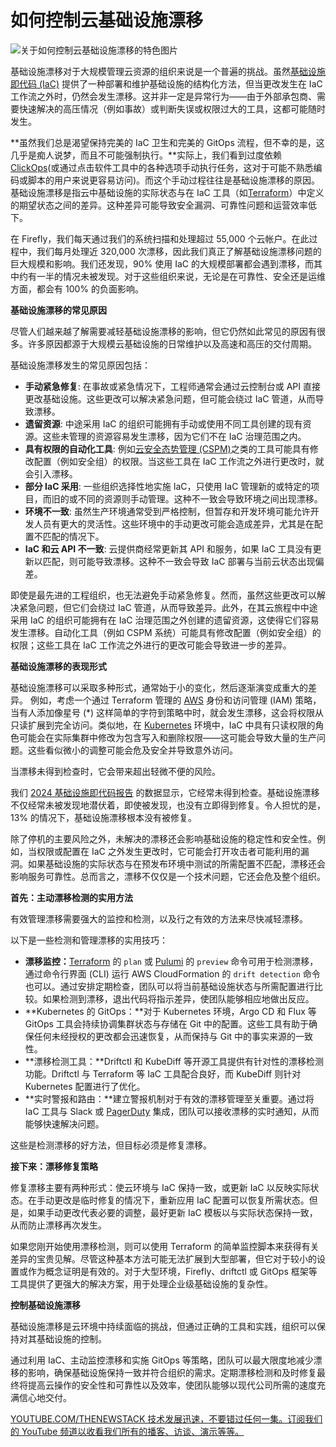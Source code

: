 # 如何控制云基础设施漂移

![关于如何控制云基础设施漂移的特色图片](https://cdn.thenewstack.io/media/2024/11/a387581e-infrastructure-drift-chaos-control-1024x576.jpg)

基础设施漂移对于大规模管理云资源的组织来说是一个普遍的挑战。虽然[基础设施即代码 (IaC)](https://thenewstack.io/infrastructure-as-code/) 提供了一种部署和维护基础设施的结构化方法，但当更改发生在 IaC 工作流之外时，仍然会发生漂移。这并非一定是异常行为——由于外部承包商、需要快速解决的高压情况（例如事故）或判断失误或权限过大的工具，这都可能随时发生。

**虽然我们总是渴望保持完美的 IaC 卫生和完美的 GitOps 流程，但不幸的是，这几乎是痴人说梦，而且不可能强制执行。**实际上，我们看到过度依赖[ClickOps](https://thenewstack.io/beyond-orchestration-a-comprehensive-approach-to-iac-strategy/)(或通过点击软件工具中的各种选项手动执行任务，这对于可能不熟悉编码或脚本的用户来说更容易访问)。而这个手动过程往往是基础设施漂移的原因。基础设施漂移是指云中基础设施的实际状态与在 IaC 工具（如[Terraform](https://thenewstack.io/is-terraform-dead-revive-your-infrastructure-as-code-strategy)）中定义的期望状态之间的差异。这种差异可能导致安全漏洞、可靠性问题和运营效率低下。

在 Firefly，我们每天通过我们的系统扫描和处理超过 55,000 个云帐户。在此过程中，我们每月处理近 320,000 次漂移，因此我们真正了解基础设施漂移问题的巨大规模和影响。我们还发现，90% 使用 IaC 的大规模部署都会遇到漂移，而其中约有一半的情况未被发现。对于这些组织来说，无论是在可靠性、安全还是运维方面，都会有 100% 的负面影响。

**基础设施漂移的常见原因**

尽管人们越来越了解需要减轻基础设施漂移的影响，但它仍然如此常见的原因有很多。许多原因都源于大规模云基础设施的日常维护以及高速和高压的交付周期。

基础设施漂移发生的常见原因包括：

* **手动紧急修复**: 在事故或紧急情况下，工程师通常会通过云控制台或 API 直接更改基础设施。这些更改可以解决紧急问题，但可能会绕过 IaC 管道，从而导致漂移。
* **遗留资源**: 中途采用 IaC 的组织可能拥有手动或使用不同工具创建的现有资源。这些未管理的资源容易发生漂移，因为它们不在 IaC 治理范围之内。
* **具有权限的自动化工具**: 例如[云安全态势管理 (CSPM)](https://thenewstack.io/why-you-no-longer-need-cloud-security-posture-management)之类的工具可能具有修改配置（例如安全组）的权限。当这些工具在 IaC 工作流之外进行更改时，就会引入漂移。
* **部分 IaC 采用**: 一些组织选择性地实施 IaC，只使用 IaC 管理新的或特定的项目，而旧的或不同的资源则手动管理。这种不一致会导致环境之间出现漂移。
* **环境不一致**: 虽然生产环境通常受到严格控制，但暂存和开发环境可能允许开发人员有更大的灵活性。这些环境中的手动更改可能会造成差异，尤其是在配置不匹配的情况下。
* **IaC 和云 API 不一致**: 云提供商经常更新其 API 和服务，如果 IaC 工具没有更新以匹配，则可能导致漂移。这种不一致会导致 IaC 部署与当前云状态出现偏差。

即使是最先进的工程组织，也无法避免手动紧急修复。然而，虽然这些更改可以解决紧急问题，但它们会绕过 IaC 管道，从而导致差异。此外，在其云旅程中中途采用 IaC 的组织可能拥有在 IaC 治理范围之外创建的遗留资源，这使得它们容易发生漂移。自动化工具（例如 CSPM 系统）可能具有修改配置（例如安全组）的权限；这些工具在 IaC 工作流之外进行的更改可能会导致进一步的差异。

**基础设施漂移的表现形式**

基础设施漂移可以采取多种形式，通常始于小的变化，然后逐渐演变成重大的差异。
例如，考虑一个通过 Terraform 管理的 [AWS](https://aws.amazon.com/?utm_content=inline+mention) 身份和访问管理 (IAM) 策略，当有人添加像星号 (*) 这样简单的字符到策略中时，就会发生漂移，这会将权限从只读扩展到完全访问。类似地，在 [Kubernetes](https://roadmap.sh/kubernetes) 环境中，IaC 中具有只读权限的角色可能会在实际集群中修改为包含写入和删除权限——这可能会导致大量的生产问题。这些看似微小的调整可能会危及安全并导致意外访问。

当漂移未得到检查时，它会带来超出轻微不便的风险。

我们 [2024 基础设施即代码报告](https://www.firefly.ai/state-of-iac-2024) 的数据显示，它经常未得到检查。基础设施漂移不仅经常未被发现地潜伏着，即使被发现，也没有立即得到修复。令人担忧的是，13% 的情况下，基础设施漂移根本没有被修复。

除了停机的主要风险之外，未解决的漂移还会影响基础设施的稳定性和安全性。例如，当权限或配置在 IaC 之外发生更改时，它可能会打开攻击者可能利用的漏洞。如果基础设施的实际状态与在预发布环境中测试的所需配置不匹配，漂移还会影响服务可靠性。总而言之，漂移不仅仅是一个技术问题，它还会危及整个组织。

**首先：主动漂移检测的实用方法**

有效管理漂移需要强大的监控和检测，以及行之有效的方法来尽快减轻漂移。

以下是一些检测和管理漂移的实用技巧：

* **漂移监控：**[Terraform](https://roadmap.sh/terraform) 的 `plan` 或 [Pulumi](https://www.pulumi.com?utm_content=inline+mention) 的 `preview` 命令可用于检测漂移，通过命令行界面 (CLI) 运行 AWS CloudFormation 的 `drift detection` 命令也可以。通过安排定期检查，团队可以将当前基础设施状态与所需配置进行比较。如果检测到漂移，退出代码将指示差异，使团队能够相应地做出反应。
* **Kubernetes 的 GitOps：**对于 Kubernetes 环境，Argo CD 和 Flux 等 GitOps 工具会持续协调集群状态与存储在 Git 中的配置。这些工具有助于确保任何未经授权的更改都会迅速恢复，从而保持与 Git 中的事实来源的一致性。
* **漂移检测工具：**Driftctl 和 KubeDiff 等开源工具提供有针对性的漂移检测功能。Driftctl 与 Terraform 等 IaC 工具配合良好，而 KubeDiff 则针对 Kubernetes 配置进行了优化。
* **实时警报和路由：**建立警报机制对于有效的漂移管理至关重要。通过将 IaC 工具与 Slack 或 [PagerDuty](https://www.pagerduty.com/?utm_content=inline+mention) 集成，团队可以接收漂移的实时通知，从而能够快速解决问题。

这些是检测漂移的好方法，但目标必须是修复漂移。

**接下来：漂移修复策略**

修复漂移主要有两种形式：使云环境与 IaC 保持一致，或更新 IaC 以反映实际状态。在手动更改是临时修复的情况下，重新应用 IaC 配置可以恢复所需状态。但是，如果手动更改代表必要的调整，最好更新 IaC 模板以与实际状态保持一致，从而防止漂移再次发生。

如果您刚开始使用漂移检测，则可以使用 Terraform 的简单监控脚本来获得有关差异的宝贵见解。尽管这种基本方法可能无法扩展到大型部署，但它对于较小的设置或作为概念证明是有效的。对于大型环境，Firefly、driftctl 或 GitOps 框架等工具提供了更强大的解决方案，用于处理企业级基础设施的复杂性。

**控制基础设施漂移**

基础设施漂移是云环境中持续面临的挑战，但通过正确的工具和实践，组织可以保持对其基础设施的控制。

通过利用 IaC、主动监控漂移和实施 GitOps 等策略，团队可以最大限度地减少漂移的影响，确保基础设施保持一致并符合组织的需求。定期漂移检测和及时修复最终将提高云操作的安全性和可靠性以及效率，使团队能够以现代公司所需的速度充满信心地交付。

[YOUTUBE.COM/THENEWSTACK 技术发展迅速，不要错过任何一集。订阅我们的 YouTube 频道以收看我们所有的播客、访谈、演示等等。](https://youtube.com/thenewstack?sub_confirmation=1)